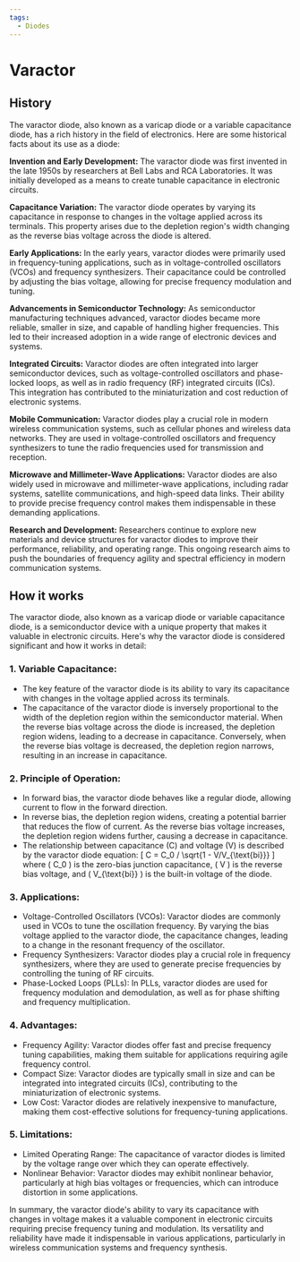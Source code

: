 ```yaml
---
tags:
  - Diodes
---
```


<head>
    <meta charset="UTF-8">
    <meta name="viewport" content="width=device-width, initial-scale=1.0">
    <meta name="description" content="Welcome to ac-electricity! Here you will learn more about electricity, the different components used to make an electrical circuit as well as their features and use cases.">
    <meta name="keywords" content="alexis carbillet, carbillet, electricity, capacitors, conductors, diodes, electronic, energy source, hardware, home appliances, inductors, insulators, resistors, semi-conductors">
    <meta name="author" content="Alexis Carbillet ">
</head>

# Varactor

## History

The varactor diode, also known as a varicap diode or a variable capacitance diode, has a rich history in the field of electronics. Here are some historical facts about its use as a diode:

**Invention and Early Development:** The varactor diode was first invented in the late 1950s by researchers at Bell Labs and RCA Laboratories. It was initially developed as a means to create tunable capacitance in electronic circuits.

**Capacitance Variation:** The varactor diode operates by varying its capacitance in response to changes in the voltage applied across its terminals. This property arises due to the depletion region's width changing as the reverse bias voltage across the diode is altered.

**Early Applications:** In the early years, varactor diodes were primarily used in frequency-tuning applications, such as in voltage-controlled oscillators (VCOs) and frequency synthesizers. Their capacitance could be controlled by adjusting the bias voltage, allowing for precise frequency modulation and tuning.

**Advancements in Semiconductor Technology:** As semiconductor manufacturing techniques advanced, varactor diodes became more reliable, smaller in size, and capable of handling higher frequencies. This led to their increased adoption in a wide range of electronic devices and systems.

**Integrated Circuits:** Varactor diodes are often integrated into larger semiconductor devices, such as voltage-controlled oscillators and phase-locked loops, as well as in radio frequency (RF) integrated circuits (ICs). This integration has contributed to the miniaturization and cost reduction of electronic systems.

**Mobile Communication:** Varactor diodes play a crucial role in modern wireless communication systems, such as cellular phones and wireless data networks. They are used in voltage-controlled oscillators and frequency synthesizers to tune the radio frequencies used for transmission and reception.

**Microwave and Millimeter-Wave Applications:** Varactor diodes are also widely used in microwave and millimeter-wave applications, including radar systems, satellite communications, and high-speed data links. Their ability to provide precise frequency control makes them indispensable in these demanding applications.

**Research and Development:** Researchers continue to explore new materials and device structures for varactor diodes to improve their performance, reliability, and operating range. This ongoing research aims to push the boundaries of frequency agility and spectral efficiency in modern communication systems.

## How it works

The varactor diode, also known as a varicap diode or variable capacitance diode, is a semiconductor device with a unique property that makes it valuable in electronic circuits. Here's why the varactor diode is considered significant and how it works in detail:

### 1. Variable Capacitance:
   - The key feature of the varactor diode is its ability to vary its capacitance with changes in the voltage applied across its terminals.
   - The capacitance of the varactor diode is inversely proportional to the width of the depletion region within the semiconductor material. When the reverse bias voltage across the diode is increased, the depletion region widens, leading to a decrease in capacitance. Conversely, when the reverse bias voltage is decreased, the depletion region narrows, resulting in an increase in capacitance.

### 2. Principle of Operation:
   - In forward bias, the varactor diode behaves like a regular diode, allowing current to flow in the forward direction.
   - In reverse bias, the depletion region widens, creating a potential barrier that reduces the flow of current. As the reverse bias voltage increases, the depletion region widens further, causing a decrease in capacitance.
   - The relationship between capacitance (C) and voltage (V) is described by the varactor diode equation:
     \[ C = C_0 / \sqrt{1 - V/V_{\text{bi}}} \]
     where \( C_0 \) is the zero-bias junction capacitance, \( V \) is the reverse bias voltage, and \( V_{\text{bi}} \) is the built-in voltage of the diode.

### 3. Applications:
   - Voltage-Controlled Oscillators (VCOs): Varactor diodes are commonly used in VCOs to tune the oscillation frequency. By varying the bias voltage applied to the varactor diode, the capacitance changes, leading to a change in the resonant frequency of the oscillator.
   - Frequency Synthesizers: Varactor diodes play a crucial role in frequency synthesizers, where they are used to generate precise frequencies by controlling the tuning of RF circuits.
   - Phase-Locked Loops (PLLs): In PLLs, varactor diodes are used for frequency modulation and demodulation, as well as for phase shifting and frequency multiplication.

### 4. Advantages:
   - Frequency Agility: Varactor diodes offer fast and precise frequency tuning capabilities, making them suitable for applications requiring agile frequency control.
   - Compact Size: Varactor diodes are typically small in size and can be integrated into integrated circuits (ICs), contributing to the miniaturization of electronic systems.
   - Low Cost: Varactor diodes are relatively inexpensive to manufacture, making them cost-effective solutions for frequency-tuning applications.

### 5. Limitations:
   - Limited Operating Range: The capacitance of varactor diodes is limited by the voltage range over which they can operate effectively.
   - Nonlinear Behavior: Varactor diodes may exhibit nonlinear behavior, particularly at high bias voltages or frequencies, which can introduce distortion in some applications.

In summary, the varactor diode's ability to vary its capacitance with changes in voltage makes it a valuable component in electronic circuits requiring precise frequency tuning and modulation. Its versatility and reliability have made it indispensable in various applications, particularly in wireless communication systems and frequency synthesis.